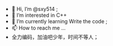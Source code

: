 - 👋 Hi, I’m @sxy514 ;
- 👀 I’m interested in C++
- 🌱 I’m currently learning Write the code ;
- 📫 How to reach me ...
-  全力编码，加油吧少年，时间不等人；
<!---
sxy514/sxy514 is a ✨ special ✨ repository because its `README.md` (this file) appears on your GitHub profile.
You can click the Preview link to take a look at your changes.
--->
